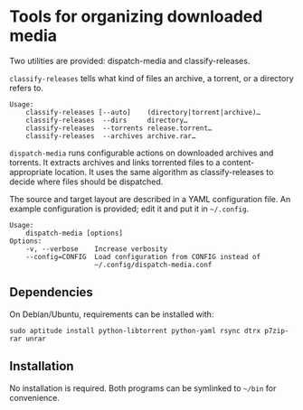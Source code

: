 
# Tools for organizing downloaded media

Two utilities are provided: dispatch-media and classify-releases.

`classify-releases` tells what kind of files an archive, a torrent, or a
directory refers to.

    Usage:
        classify-releases [--auto]    (directory|torrent|archive)…
        classify-releases  --dirs     directory…
        classify-releases  --torrents release.torrent…
        classify-releases  --archives archive.rar…


`dispatch-media` runs configurable actions on downloaded archives
and torrents. It extracts archives and links torrented files to
a content-appropriate location. It uses the same algorithm as
classify-releases to decide where files should be dispatched.

The source and target layout are described in a YAML configuration file.
An example configuration is provided; edit it and put it in `~/.config`.

    Usage:
        dispatch-media [options]
    Options:
        -v, --verbose    Increase verbosity
        --config=CONFIG  Load configuration from CONFIG instead of
                         ~/.config/dispatch-media.conf


## Dependencies

On Debian/Ubuntu, requirements can be installed with:

    sudo aptitude install python-libtorrent python-yaml rsync dtrx p7zip-rar unrar

## Installation

No installation is required.
Both programs can be symlinked to `~∕bin` for convenience.

